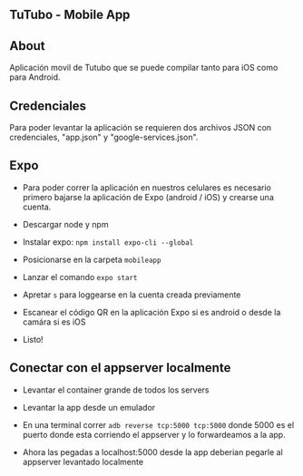 ## TuTubo - Mobile App

## About
Aplicación movil de Tutubo que se puede compilar tanto para iOS como para Android.

## Credenciales
Para poder levantar la aplicación se requieren dos archivos JSON con credenciales, "app.json" y "google-services.json".

## Expo
- Para poder correr la aplicación en nuestros celulares es necesario primero bajarse la aplicación de Expo (android / iOS) y crearse una cuenta.

- Descargar node y npm

- Instalar expo: `npm install expo-cli --global`

- Posicionarse en la carpeta `mobileapp`

- Lanzar el comando `expo start`

- Apretar `s` para loggearse en la cuenta creada previamente

- Escanear el código QR en la aplicación Expo si es android o desde la camára si es iOS

- Listo!

## Conectar con el appserver localmente

- Levantar el container grande de todos los servers

- Levantar la app desde un emulador

- En una terminal correr `adb reverse tcp:5000 tcp:5000` donde 5000 es el puerto donde esta corriendo el appserver y lo forwardeamos a la app.

- Ahora las pegadas a localhost:5000 desde la app deberian pegarle al appserver levantado localmente